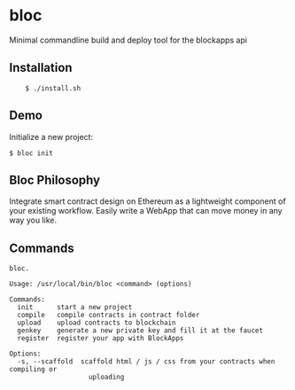 # bloc
Minimal commandline build and deploy tool for the blockapps api 

## Installation

``` $ git clone https://github.com/blockapps/bloc.git
    $ ./install.sh
```

## Demo

Initialize a new project:

``` $ bloc init ```

## Bloc Philosophy

Integrate smart contract design on Ethereum as a lightweight component of your existing workflow.
Easily write a WebApp that can move money in any way you like.

## Commands
```
bloc.

Usage: /usr/local/bin/bloc <command> (options)

Commands:
  init      start a new project
  compile   compile contracts in contract folder
  upload    upload contracts to blockchain
  genkey    generate a new private key and fill it at the faucet
  register  register your app with BlockApps

Options:
  -s, --scaffold  scaffold html / js / css from your contracts when compiling or
                    uploading		    
```